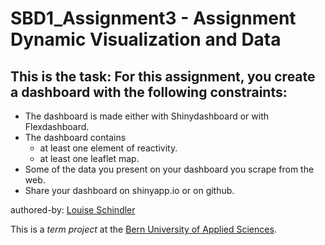 # SBD1_Assignment3 - Assignment Dynamic Visualization and Data
## This is the task: For this assignment, you create a dashboard with the following constraints:
- The dashboard is made either with Shinydashboard or with Flexdashboard.
- The dashboard contains
  - at least one element of reactivity.
  - at least one leaflet map.
- Some of the data you present on your dashboard you scrape from the web.
- Share your dashboard on shinyapp.io or on github.

authored-by: [Louise Schindler](https://github.com/Schil6)

This is a *term project* at the [Bern University of Applied Sciences](https://www.bfh.ch/de/studium/bachelor/wirtschaftsinformatik/).
